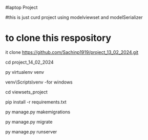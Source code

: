 #laptop Project

#this is just curd project using modelviewset and modelSerializer

# to clone this respository

it clone https://github.com/Sachinp1919/project_13_02_2024.git

cd project_14_02_2024

py virtualenv venv

venv\Scripts\venv -for windows

cd viewsets_project

pip install -r requirements.txt

py manage.py makemigrations

py manage.py migrate

py manage.py runserver
